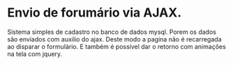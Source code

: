 # Envio de forumário via AJAX.

Sistema simples de cadastro no banco de dados mysql. Porem os dados são enviados com auxilio do ajax. Deste modo a pagina não é recarregada ao disparar o formulário.
E também é possível dar o retorno com animações na tela com jquery.
